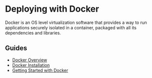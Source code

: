 # Deploying with Docker

Docker is an OS level virtualization software that provides a way to run applications securely 
isolated in a container, packaged with all its dependencies and libraries.

## Guides

- [Docker Overview](/Guides/Docker/Docker%20Overview)
- [Docker Installation](/Guides/Docker/Docker%20Installation)
- [Getting Started with Docker](/Guides/Docker/Getting%20Started%20with%20Docker)

